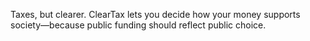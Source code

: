 Taxes, but clearer. ClearTax lets you decide how your money supports society—because public funding should reflect public choice.